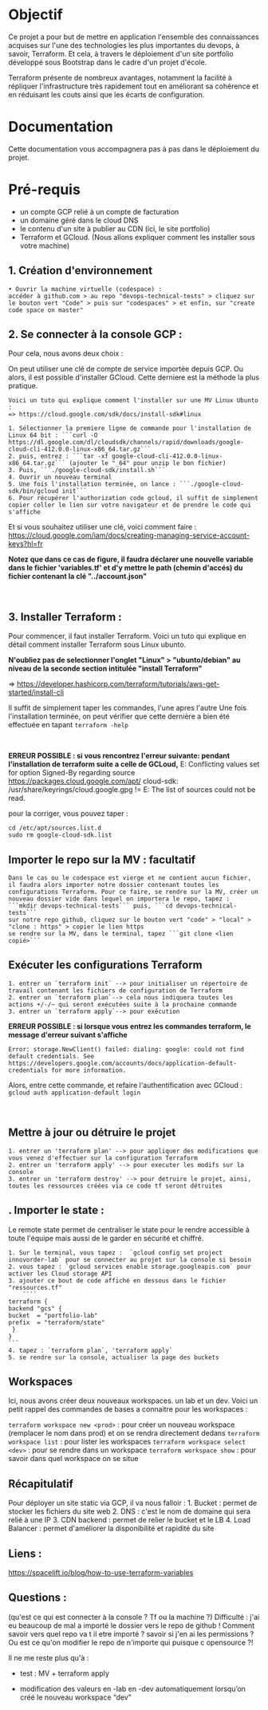 # Objectif 

Ce projet a pour but de mettre en application l'ensemble des connaissances acquises sur l'une des technologies les plus importantes du devops, à savoir, Terraform. Et cela, à travers le déploiement d'un site portfolio développé sous Bootstrap dans le cadre d'un projet d'école.

Terraform présente de nombreux avantages, notamment la facilité à répliquer l'infrastructure très rapidement tout en améliorant sa cohérence et en réduisant les couts ainsi que les écarts de configuration.


# Documentation

Cette documentation vous accompagnera pas à pas dans le déploiement du projet.


# Pré-requis

- un compte GCP relié à un compte de facturation
- un domaine géré dans le cloud DNS
- le contenu d'un site à publier au CDN (ici, le site portfolio)
- Terraform et GCloud. (Nous allons expliquer comment les installer sous votre machine)


## 1. Création d'environnement

    • Ouvrir la machine virtuelle (codespace) :
    accéder à github.com > au repo "devops-technical-tests" > cliquez sur le bouton vert "Code" > puis sur "codespaces" > et enfin, sur "create code space on master" 

## 2. Se connecter à la console GCP :

Pour cela, nous avons deux choix : 

On peut utiliser une clé de compte de service importée depuis GCP. Ou alors, il est possible d'installer GCloud. Cette derniere est la méthode la plus pratique. 

    Voici un tuto qui explique comment l'installer sur une MV Linux Ubunto :
    => https://cloud.google.com/sdk/docs/install-sdk#linux

    1. Sélectionner la premiere ligne de commande pour l'installation de Linux 64 bit : ```curl -O https://dl.google.com/dl/cloudsdk/channels/rapid/downloads/google-cloud-cli-412.0.0-linux-x86_64.tar.gz```
    2. puis, entrez : ```tar -xf google-cloud-cli-412.0.0-linux-x86_64.tar.gz``` (ajouter le "_64" pour unzip le bon fichier)
    3. Puis, ```./google-cloud-sdk/install.sh```
    4. Ouvrir un nouveau terminal
    5. Une fois l'installation terminée, on lance : ```./google-cloud-sdk/bin/gcloud init```
    6. Pour récupérer l'authorization code gcloud, il suffit de simplement copier coller le lien sur votre navigateur et de prendre le code qui s'affiche


Et si vous souhaitez utiliser une clé, 
    voici comment faire : https://cloud.google.com/iam/docs/creating-managing-service-account-keys?hl=fr


**Notez que dans ce cas de figure, il faudra déclarer une nouvelle variable dans le fichier 'variables.tf' et d'y mettre le path (chemin d'accés) du fichier contenant la clé "../account.json"**

<br>

## 3. Installer Terraform : 

Pour commencer, il faut installer Terraform. Voici un tuto qui explique en détail comment installer Terraform sous Linux ubunto. 

**N'oubliez pas de selectionner l'onglet "Linux" > "ubunto/debian" au niveau de la seconde section intitulée "install Terraform"** 

=> https://developer.hashicorp.com/terraform/tutorials/aws-get-started/install-cli

Il suffit de simplement taper les commandes, l'une apres l'autre
Une fois l'installation terminée, on peut vérifier que cette dernière a bien été effectuée en tapant ```terraform -help```  

<br>



**ERREUR POSSIBLE : si vous rencontrez l'erreur suivante: pendant l'installation de terraform suite a celle de GCLoud,**
E: Conflicting values set for option Signed-By regarding source https://packages.cloud.google.com/apt/ cloud-sdk: /usr/share/keyrings/cloud.google.gpg != 
E: The list of sources could not be read.

pour la corriger, vous pouvez taper : 
```
cd /etc/apt/sources.list.d
sudo rm google-cloud-sdk.list
```


## Importer le repo sur la MV : facultatif

    Dans le cas ou le codespace est vierge et ne contient aucun fichier, il faudra alors importer notre dossier contenant toutes les configurations Terraform. Pour ce faire, se rendre sur la MV, créer un nouveau dossier vide dans lequel on importera le repo, tapez : ```mkdir devops-technical-tests``` puis, ```cd devops-technical-tests``` 
    sur notre repo github, cliquez sur le bouton vert "code" > "local" > "clone : https" > copier le lien https
    se rendre sur la MV, dans le terminal, tapez ```git clone <lien copié>``` 



## Exécuter les configurations Terraform

    1. entrer un `terraform init` --> pour initialiser un répertoire de travail contenant les fichiers de configuration de Terraform
    2. entrer un `terraform plan`--> cela nous indiquera toutes les actions +/-/~ qui seront exécutées suite à la prochaine commande
    3. entrer un `terraform apply`--> pour exécution
    
**ERREUR POSSIBLE : si lorsque vous entrez les commandes terraform, le message d'erreur suivant s'affiche**
````
Error: storage.NewClient() failed: dialing: google: could not find default credentials. See https://developers.google.com/accounts/docs/application-default-credentials for more information.
````
Alors, entre cette commande, et refaire l'authentification avec GCloud : 
```gcloud auth application-default login```

<br>

## Mettre à jour ou détruire le projet

    1. entrer un 'terraform plan' --> pour appliquer des modifications que vous venez d'effectuer sur la configuration Terraform
    2. entrer un 'terraform apply' --> pour executer les modifs sur la console
    3. entrer un 'terraform destroy' --> pour detruire le projet, ainsi, toutes les ressources créées via ce code tf seront détruites


## . Importer le state :

Le remote state permet de centraliser le state pour le rendre accessible à toute l'équipe mais aussi de le garder en sécurité et chiffré. 

    1. Sur le terminal, vous tapez :  `gcloud config set project innovorder-lab` pour se connecter au projet sur la console si besoin
    2. vous tapez : `gcloud services enable storage.googleapis.com` pour activer les Cloud storage API 
    3. ajouter ce bout de code affiché en dessous dans le fichier "ressources.tf"
        ````
    terraform {
    backend "gcs" {
    bucket  = "portfolio-lab"
    prefix  = "terraform/state"
     }
    }
    ``` 
    4. tapez : `terraform plan`, 'terraform apply`
    5. se rendre sur la console, actualiser la page des buckets

## Workspaces

Ici, nous avons créer deux nouveaux workspaces. un lab et un dev. Voici un petit rappel des commandes de bases a connaitre pour les workspaces : 

`terraform workspace new <prod>` : pour créer un nouveau workspace (remplacer le nom dans prod) et on se rendra directement dedans
`terraform workspace list` : pour lister les workspaces
`terraform workspace select <dev>` : pour se rendre dans un workspace
`terraform workspace show` : pour savoir dans quel workspace on se situe 



## Récapitulatif

Pour déployer un site static via GCP, il va nous falloir : 
    1. Bucket : permet de stocker les fichiers du site web
    2. DNS : c'est le nom de domaine qui sera relié à une IP
    3. CDN backend : permet de relier le bucket et le LB
    4. Load Balancer : permet d'améliorer la disponibilité et rapidité du site


## Liens :

https://spacelift.io/blog/how-to-use-terraform-variables


## Questions :
(qu'est ce qui est connecter à la console ? Tf ou la machine ?)
Difficulté : j'ai eu beaucoup de mal a importé le dossier vers le repo de github ! Comment savoir vers quel repo va t il etre importé ? savoir si j'en ai les permissions ? Ou est ce qu'on modifier le repo de n'importe qui puisque c opensource ?!


Il ne me reste plus qu'à :

- test : MV + terraform apply


- modification des valeurs en -lab en -dev automatiquement lorsqu’on créé le nouveau workspace “dev”
